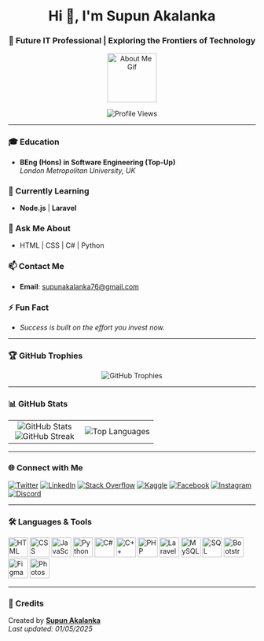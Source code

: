 
<h1 align="center">Hi 👋, I'm Supun Akalanka</h1>
<h3 align="center">🚀 Future IT Professional | Exploring the Frontiers of Technology</h3>

<p align="center">
  <img src="https://github.com/7oSkaaa/7oSkaaa/blob/main/Images/about_me.gif?raw=true" width="100" height="100" alt="About Me Gif" />
</p>

<p align="center">
  <img src="https://komarev.com/ghpvc/?username=supunakalanka76&label=Profile%20views&color=0e75b6&style=flat" alt="Profile Views" />
</p>

---

### 🎓 Education
- **BEng (Hons) in Software Engineering (Top-Up)**  
  *London Metropolitan University, UK*

### 🌱 Currently Learning
- **Node.js** | **Laravel**

### 💬 Ask Me About
- HTML | CSS | C# | Python

### 📫 Contact Me
- **Email**: supunakalanka76@gmail.com

### ⚡ Fun Fact
- *Success is built on the effort you invest now.*

---

### 🏆 GitHub Trophies
<p align="center">
  <img src="https://github-profile-trophy.vercel.app/?username=supunakalanka76&theme=algolia" alt="GitHub Trophies" />
</p>

---

### 📊 GitHub Stats

<table align="center">
  <tr>
    <td align="center" width="50%">
      <img src="https://github-readme-stats.vercel.app/api?username=supunakalanka76&show_icons=true&theme=dark&count_private=true" alt="GitHub Stats" />
      <br />
      <img src="https://github-readme-streak-stats.herokuapp.com/?user=supunakalanka76&theme=dark&hide_border=false" alt="GitHub Streak" />
    </td>
    <td align="center" width="50%">
      <img src="https://github-readme-stats.anuraghazra1.vercel.app/api/top-langs/?username=supunakalanka76&layout=compact&theme=dark" alt="Top Languages" />
    </td>
  </tr>
</table>

---

### 🌐 Connect with Me

<p align="left">
  <a href="https://twitter.com/supunakalanka76" target="_blank"><img src="https://img.shields.io/badge/Twitter-%231DA1F2.svg?style=flat&logo=twitter&logoColor=white" alt="Twitter" /></a>
  <a href="https://linkedin.com/in/supun-akalanka-420203294" target="_blank"><img src="https://img.shields.io/badge/LinkedIn-%230077B5.svg?style=flat&logo=linkedin&logoColor=white" alt="LinkedIn" /></a>
  <a href="https://stackoverflow.com/users/26012393" target="_blank"><img src="https://img.shields.io/badge/StackOverflow-FE7A16.svg?style=flat&logo=stack-overflow&logoColor=white" alt="Stack Overflow" /></a>
  <a href="https://kaggle.com/supunakalanka76" target="_blank"><img src="https://img.shields.io/badge/Kaggle-20BEFF.svg?style=flat&logo=kaggle&logoColor=white" alt="Kaggle" /></a>
  <a href="https://fb.com/supunakalanka76" target="_blank"><img src="https://img.shields.io/badge/Facebook-%231877F2.svg?style=flat&logo=facebook&logoColor=white" alt="Facebook" /></a>
  <a href="https://instagram.com/supun_akalanka7" target="_blank"><img src="https://img.shields.io/badge/Instagram-%23E4405F.svg?style=flat&logo=instagram&logoColor=white" alt="Instagram" /></a>
  <a href="https://discord.gg/https://discord.com/channels/@me" target="_blank"><img src="https://img.shields.io/badge/Discord-%237289DA.svg?style=flat&logo=discord&logoColor=white" alt="Discord" /></a>
</p>

---

### 🛠️ Languages & Tools

<p align="left">
  <img src="https://github.com/Scar1109/skill-icons/blob/main/icons/HTML.svg" alt="HTML" width="40" />
  <img src="https://github.com/Scar1109/skill-icons/blob/main/icons/CSS.svg" alt="CSS" width="40" />
  <img src="https://github.com/Scar1109/skill-icons/blob/main/icons/JavaScript.svg" alt="JavaScript" width="40" />
  <img src="https://github.com/Scar1109/skill-icons/blob/main/icons/Python-Dark.svg" alt="Python" width="40" />
  <img src="https://github.com/Scar1109/skill-icons/blob/main/icons/CS.svg" alt="C#" width="40" />
  <img src="https://github.com/Scar1109/skill-icons/blob/main/icons/CPP.svg" alt="C++" width="40" />
  <img src="https://github.com/Scar1109/skill-icons/blob/main/icons/PHP-Dark.svg" alt="PHP" width="40" />
  <img src="https://github.com/Scar1109/skill-icons/blob/main/icons/Laravel-Dark.svg" alt="Laravel" width="40" />
  <img src="https://github.com/Scar1109/skill-icons/blob/main/icons/MySQL-Dark.svg" alt="MySQL" width="40" />
  <img src="https://www.svgrepo.com/show/303229/microsoft-sql-server-logo.svg" alt="SQL Server" width="40" />
  <img src="https://github.com/Scar1109/skill-icons/blob/main/icons/Bootstrap.svg" alt="Bootstrap" width="40" />
  <img src="https://github.com/Scar1109/skill-icons/blob/main/icons/Figma-Dark.svg" alt="Figma" width="40" />
  <img src="https://github.com/Scar1109/skill-icons/blob/main/icons/Photoshop.svg" alt="Photoshop" width="40" />
</p>

---

### 📝 Credits
Created by **[Supun Akalanka](https://github.com/supunakalanka76)**  
_Last updated: 01/05/2025_
